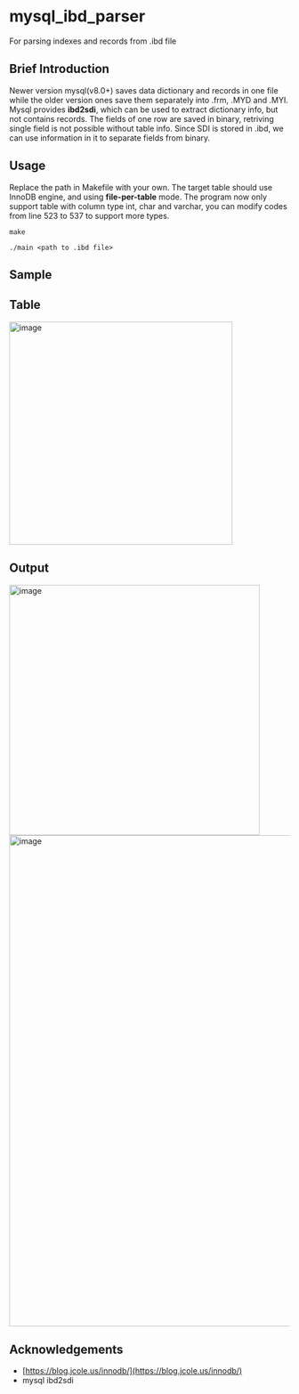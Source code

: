 # mysql_ibd_parser

For parsing indexes and records from .ibd file

## Brief Introduction

Newer version mysql(v8.0+) saves data dictionary and records in one file while the older version ones save them separately into .frm, .MYD and .MYI.
Mysql provides **ibd2sdi**, which can be used to extract dictionary info, but not contains records.
The fields of one row are saved in binary, retriving single field is not possible without table info.
Since SDI is stored in .ibd, we can use information in it to separate fields from binary.

## Usage

Replace the path in Makefile with your own.
The target table should use InnoDB engine, and using **file-per-table** mode.
The program now only support table with column type int, char and varchar, you can 
modify codes from line 523 to 537 to support more types.

`make`

`./main <path to .ibd file>`

## Sample

**Table**
----
<img width="401" alt="image" src="https://user-images.githubusercontent.com/27817383/173285859-845cfb18-0662-4d37-913d-9774ae268f04.png">

**Output**
----
<img width="450" alt="image" src="https://user-images.githubusercontent.com/27817383/173286231-1ce7082d-d72e-4921-b5fc-a1cc3aadc862.png">
<img width="883" alt="image" src="https://user-images.githubusercontent.com/27817383/173286284-5568e04a-e9a0-4858-ba6a-6c5610e42131.png">

## Acknowledgements

- [https://blog.jcole.us/innodb/](https://blog.jcole.us/innodb/)
- mysql ibd2sdi

